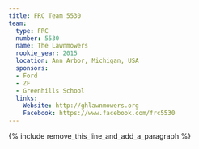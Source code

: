 ```yaml
---
title: FRC Team 5530
team:
  type: FRC
  number: 5530
  name: The Lawnmowers
  rookie_year: 2015
  location: Ann Arbor, Michigan, USA
  sponsors:
  - Ford
  - ZF
  - Greenhills School
  links:
    Website: http://ghlawnmowers.org
    Facebook: https://www.facebook.com/frc5530
---
```


{% include remove_this_line_and_add_a_paragraph %}